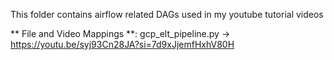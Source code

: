 This folder contains airflow related DAGs used in my youtube tutorial videos

** File and Video Mappings **:
gcp_elt_pipeline.py -> https://youtu.be/syj93Cn28JA?si=7d9xJjemfHxhV80H

